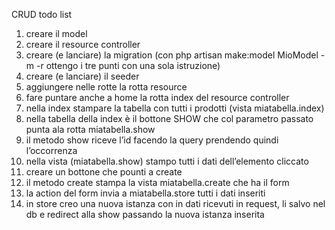 CRUD todo list
1. creare il model
2. creare il resource controller
3. creare (e lanciare) la migration
(con php artisan make:model MioModel -m -r ottengo i tre punti con una sola istruzione)
4. creare (e lanciare) il seeder
5. aggiungere nelle rotte la rotta resource
6. fare puntare anche a home la rotta index del resource controller
7. nella index stampare la tabella con tutti i prodotti (vista miatabella.index)
8. nella tabella della index è il bottone SHOW che col parametro passato punta ala rotta miatabella.show
9. il metodo show riceve l’id facendo la query prendendo quindi l’occorrenza
10. nella vista (miatabella.show) stampo tutti i dati dell’elemento cliccato
11. creare un bottone che pounti a create
12. il metodo create stampa la vista miatabella.create che ha il form
13. la action del form invia a miatabella.store tutti i dati inseriti
14. in store creo una nuova istanza con in dati ricevuti in request, li salvo nel db e redirect alla show passando la nuova istanza inserita
